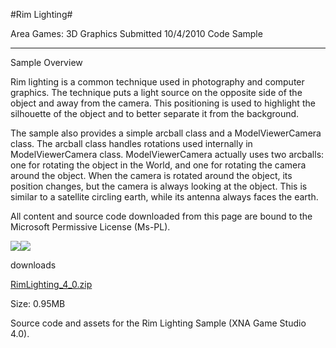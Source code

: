 #Rim Lighting#

Area
Games: 3D Graphics
Submitted
10/4/2010
Code Sample

---

Sample Overview

Rim lighting is a common technique used in photography and computer graphics. The technique puts a light source on the opposite side of the object and away from the camera. This positioning is used to highlight the silhouette of the object and to better separate it from the background.

The sample also provides a simple arcball class and a ModelViewerCamera class. The arcball class handles rotations used internally in ModelViewerCamera class. ModelViewerCamera actually uses two arcballs: one for rotating the object in the World, and one for rotating the camera around the object. When the camera is rotated around the object, its position changes, but the camera is always looking at the object. This is similar to a satellite circling earth, while its antenna always faces the earth.


All content and source code downloaded from this page are bound to the Microsoft Permissive License (Ms-PL).

![](https://github.com/DDReaper/XNAGameStudio/blob/master/Images/rimlighting1.png)![](https://github.com/DDReaper/XNAGameStudio/blob/master/Images/rimlighting1.png)	

 

 
downloads

[RimLighting_4_0.zip](https://github.com/DDReaper/XNAGameStudio/blob/master/Samples/RimLighting_4_0.zip?raw=true)

Size: 0.95MB

Source code and assets for the Rim Lighting Sample (XNA Game Studio 4.0). 